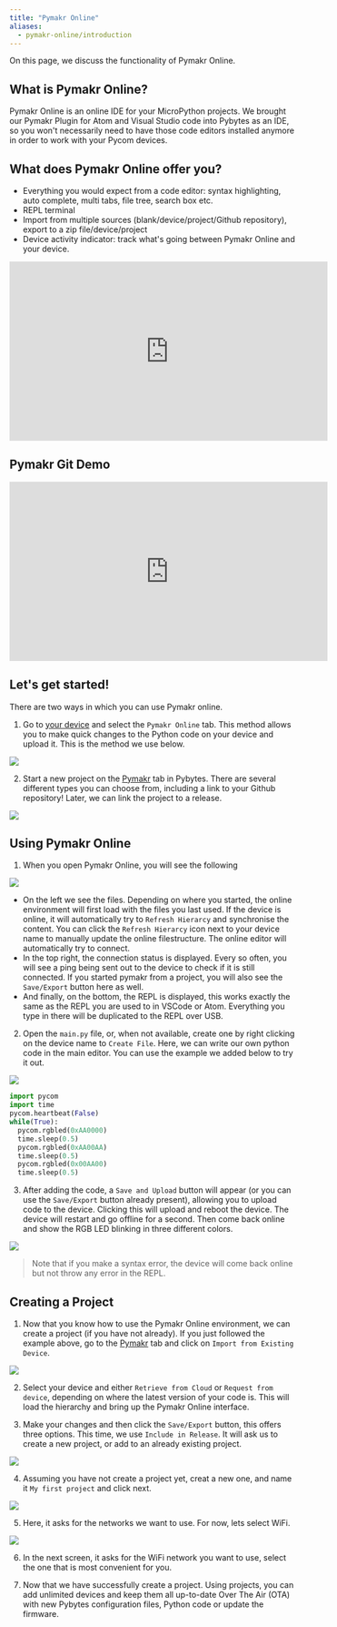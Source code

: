 ```yaml
---
title: "Pymakr Online"
aliases:
  - pymakr-online/introduction
---
```


On this page, we discuss the functionality of Pymakr Online.

## What is Pymakr Online?

Pymakr Online is an online IDE for your MicroPython projects. We brought our Pymakr Plugin for Atom and Visual Studio code into Pybytes as an IDE, so you won't necessarily need to have those code editors installed anymore in order to work with your Pycom devices.

## What does Pymakr Online offer you?

* Everything you would expect from a code editor: syntax highlighting, auto complete, multi tabs, file tree, search box etc.
* REPL terminal
* Import from multiple sources (blank/device/project/Github repository), export to a zip file/device/project
* Device activity indicator: track what's going between Pymakr Online and your device.

<iframe width="560" height="315" src="https://www.youtube.com/embed/qydlJKRDzFs" frameborder="0" allow="accelerometer; autoplay; clipboard-write; encrypted-media; gyroscope; picture-in-picture" allowfullscreen></iframe>

## Pymakr Git Demo

<iframe width="560" height="315" src="https://www.youtube.com/embed/-yIdZmY6N3g" frameborder="0" allow="accelerometer; autoplay; clipboard-write; encrypted-media; gyroscope; picture-in-picture" allowfullscreen></iframe>

## Let's get started!

There are two ways in which you can use Pymakr online.
1. Go to [your device](https://pybytes.pycom.io/devices) and select the `Pymakr Online` tab. This method allows you to make quick changes to the Python code on your device and upload it. This is the method we use below.

![](/gitbook/assets/pybytes/pymakr-online/opening-pymakr-device.png)

2. Start a new project on the [Pymakr](https://pybytes.pycom.io/pymakr) tab in Pybytes. There are several different types you can choose from, including a link to your Github repository! Later, we can link the project to a release.

![](/gitbook/assets/pybytes/pymakr-online/opening-pymakr-project.png)

## Using Pymakr Online

1. When you open Pymakr Online, you will see the following

![](/gitbook/assets/pybytes/pymakr-online/initial.png)


  * On the left we see the files. Depending on where you started, the online environment will first load with the files you last used. If the device is online, it will automatically try to `Refresh Hierarcy` and synchronise the content. You can click the `Refresh Hierarcy` icon next to your device name to manually update the online filestructure. The online editor will automatically try to connect.
  * In the top right, the connection status is displayed. Every so often, you will see a ping being sent out to the device to check if it is still connected. If you started pymakr from a project, you will also see the `Save/Export` button here as well.
  * And finally, on the bottom, the REPL is displayed, this works exactly the same as the REPL you are used to in VSCode or Atom. Everything you type in there will be duplicated to the REPL over USB.

2. Open the `main.py` file, or, when not available, create one by right clicking on the device name to `Create File`. Here, we can write our own python code in the main editor. You can use the example we added below to try it out.

![](/gitbook/assets/pybytes/pymakr-online/open-file.png)

  ```python
  import pycom
  import time
  pycom.heartbeat(False)
  while(True):
    pycom.rgbled(0xAA0000)
    time.sleep(0.5)
    pycom.rgbled(0xAA00AA)
    time.sleep(0.5)
    pycom.rgbled(0x00AA00)
    time.sleep(0.5)
  ```
3. After adding the code, a `Save and Upload` button will appear (or you can use the `Save/Export` button already present), allowing you to upload code to the device. Clicking this will upload and reboot the device. The device will restart and go offline for a second. Then come back online and show the RGB LED blinking in three different colors.

![](/gitbook/assets/pybytes/pymakr-online/upload.png)

>Note that if you make a syntax error, the device will come back online but not throw any error in the REPL.

## Creating a Project

1. Now that you know how to use the Pymakr Online environment, we can create a project (if you have not already). If you just followed the example above, go to the [Pymakr](https://pybytes.pycom.io/pymakr#) tab and click on `Import from Existing Device`.

![](/gitbook/assets/pybytes/pymakr-online/starting-project.png)

2. Select your device and either `Retrieve from Cloud` or `Request from device`, depending on where the latest version of your code is. This will load the hierarchy and bring up the Pymakr Online interface.

3. Make your changes and then click the `Save/Export` button, this offers three options. This time, we use `Include in Release`. It will ask us to create a new project, or add to an already existing project.

![](/gitbook/assets/pybytes/pymakr-online/new-project.png)


4. Assuming you have not create a project yet, creat a new one, and name it `My first project` and click next.

![](/gitbook/assets/pybytes/pymakr-online/new-project1.png)

5. Here, it asks for the networks we want to use. For now, lets select WiFi.

![](/gitbook/assets/pybytes/pymakr-online/new-project1.png)

6. In the next screen, it asks for the WiFi network you want to use, select the one that is most convenient for you.

7. Now that we have successfully create a project. Using projects, you can add unlimited devices and keep them all up-to-date Over The Air (OTA) with new Pybytes configuration files, Python code or update the firmware.
